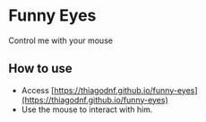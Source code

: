 # Funny Eyes

Control me with your mouse

## How to use

- Access [https://thiagodnf.github.io/funny-eyes](https://thiagodnf.github.io/funny-eyes)
- Use the mouse to interact with him.
